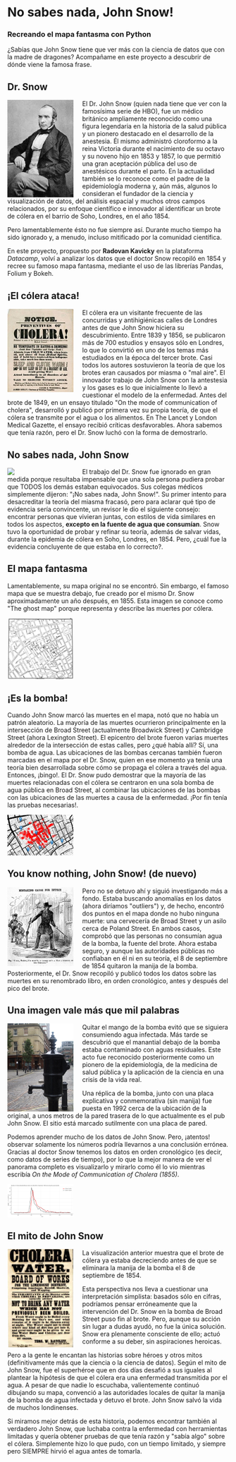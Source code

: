 # No sabes nada, John Snow! 

### Recreando el mapa fantasma con Python
¿Sabías que John Snow tiene que ver más con la ciencia de datos que con la madre de dragones? Acompañame en este proyecto a descubrir de dónde viene la famosa frase.

## Dr. Snow

<img src="/img/john_snow.jpg" align="left" width="150" style="margin-right: 20px;" />

El Dr. John Snow (quien nada tiene que ver con la famosísima serie de HBO), fue un médico británico ampliamente reconocido como una figura legendaria en la historia de la salud pública y un pionero destacado en el desarrollo de la anestesia. Él mismo administró cloroformo a la reina Victoria durante el nacimiento de su octavo y su noveno hijo en 1853 y 1857, lo que permitió una gran aceptación pública del uso de anestésicos durante el parto.
En la actualidad también se lo reconoce como el padre de la epidemiología moderna y, aún más, algunos lo consideran el fundador de la ciencia y visualización de datos, del análisis espacial y muchos otros campos relacionados, por su enfoque científico e innovador al identificar un brote de cólera en el barrio de Soho, Londres, en el año 1854.

Pero lamentablemente ésto no fue siempre así. Durante mucho tiempo ha sido ignorado y, a menudo, incluso mitificado por la comunidad científica.

En este proyecto, propuesto por **Radovan Kavicky** en la plataforma *Datacamp*, volví a analizar los datos que el doctor Snow recopiló en 1854 y recree su famoso mapa fantasma, mediante el uso de las librerías Pandas, Folium y Bokeh.

## ¡El cólera ataca!

<img src="/img/johnsnow_cholera1.jpg" align="left" width="150" style="margin-right: 20px;" />

El cólera era un visitante frecuente de las concurridas y antihigiénicas calles de Londres antes de que John Snow hiciera su descubrimiento. Entre 1839 y 1856, se publicaron más de 700 estudios y ensayos sólo en Londres, lo que lo convirtió en uno de los temas más estudiados en la época del tercer brote. 
Casi todos los autores sostuvieron la teoría de que los brotes eran causados por miasma o "mal aire". El innovador trabajo de John Snow con la antestesia y los gases es lo que inicialmente lo llevó a cuestionar el modelo de la enfermedad. Antes del brote de 1849, en un ensayo titulado "On the mode of communication of cholera", desarrolló y publicó por primera vez su propia teoría, de que el cólera se transmite por el agua o los alimentos. En The Lancet y London Medical Gazette, el ensayo recibió críticas desfavorables. Ahora sabemos que tenía razón, pero el Dr. Snow luchó con la forma de demostrarlo.   

## No sabes nada, John Snow

<img src="/img/johnsnow_cholera_king2" align="left" width="150" style="margin-right: 20px;" />

El trabajo del Dr. Snow fue ignorado en gran medida porque resultaba impensable que una sola persona pudiera probar que TODOS los demás estaban equivocados. Sus colegas médicos simplemente dijeron: "¡No sabes nada, John Snow!". Su primer intento para desacreditar la teoría del miasma fracasó, pero para aclarar qué tipo de evidencia sería convincente, un revisor le dio el siguiente consejo: encontrar personas que vivieran juntas, con estilos de vida similares en todos los aspectos, **excepto en la fuente de agua que consumían**.
Snow tuvo la oportunidad de probar y refinar su teoría, además de salvar vidas, durante la epidemia de cólera en Soho, Londres, en 1854. Pero, ¿cuál fue la evidencia concluyente de que estaba en lo correcto?.

## El mapa fantasma

Lamentablemente, su mapa original no se encontró. Sin embargo, el famoso mapa que se muestra debajo, fue creado por el mismo Dr. Snow aproximadamente un año después, en 1855. Esta imagen se conoce como "The ghost map" porque representa y describe las muertes por cólera.

<img src="/img/mapa_original.jpg" align="center" width="150" style="margin-right: 20px;" />

## ¡Es la bomba!

Cuando John Snow marcó las muertes en el mapa, notó que no había un patrón aleatorio. La mayoría de las muertes ocurrieron principalmente en la intersección de Broad Street (actualmente Broadwick Street) y Cambridge Street (ahora Lexington Street). El epicentro del brote fueron varias muertes alrededor de la intersección de estas calles, pero ¿qué había allí? Sí, una bomba de agua.
Las ubicaciones de las bombas cercanas también fueron marcadas en el mapa por el Dr. Snow, quien en ese momento ya tenía una teoría bien desarrollada sobre cómo se propaga el cólera a través del agua. Entonces, ¡bingo!.
El Dr. Snow pudo demostrar que la mayoría de las muertes relacionadas con el cólera se centraron en una sola bomba de agua pública en Broad Street, al combinar las ubicaciones de las bombas con las ubicaciones de las muertes a causa de la enfermedad. ¡Por fin tenía las pruebas necesarias!.

<img src="/img/mapa_bombas_de_agua.png" align="center" width="150" style="margin-right: 20px;" />

## You know nothing, John Snow! (de nuevo)

<img src="/img/johnsnow_caricature1.jpg" align="left" width="150" style="margin-right: 20px;" />

Pero no se detuvo ahí y siguió investigando más a fondo. Estaba buscando anomalías en los datos (ahora diríamos "outliers") y, de hecho, encontró dos puntos en el mapa donde no hubo ninguna muerte: una cervecería de Broad Street y un asilo cerca de Poland Street. En ambos casos, comprobó que las personas no consumían agua de la bomba, la fuente del brote.
Ahora estaba seguro, y aunque las autoridades públicas no confiaban en él ni en su teoría, el 8 de septiembre de 1854 quitaron la manija de la bomba. Posteriormente, el Dr. Snow recopiló y publicó todos los datos sobre las muertes en su renombrado libro, en orden cronológico, antes y después del pico del brote.

## Una imagen vale más que mil palabras

<img src="/img/johnsnow_pump1.jpg" align="left" width="150" style="margin-right: 20px;" />

Quitar el mango de la bomba evitó que se siguiera consumiendo agua infectada. Más tarde se descubrió que el manantial debajo de la bomba estaba contaminado con aguas residuales. Este acto fue reconocido posteriormente como un pionero de la epidemiología, de la medicina de salud pública y la aplicación de la ciencia en una crisis de la vida real.

Una réplica de la bomba, junto con una placa explicativa y conmemorativa (sin manija) fue puesta en 1992 cerca de la ubicación de la original, a unos metros de la pared trasera de lo que actualmente es el pub John Snow. El sitio está marcado sutilmente con una placa de pared.

Podemos aprender mucho de los datos de John Snow. Pero, ¡atentos! observar solamente los números podría llevarnos a una conclusión errónea. Gracias al doctor Snow tenemos los datos en orden cronológico (es decir, como datos de series de tiempo), por lo que la mejor manera de ver el panorama completo es visualizarlo y mirarlo como él lo vio mientras escribía *On the Mode of Communication of Cholera (1855)*.

<img src="/img/grafico_de_linea.png" align="center" width="150" style="margin-right: 20px;" />


## El mito de John Snow

<img src="/img/johnsnow_water1.jpg" align="left" width="150" style="margin-right: 20px;" />

La visualización anterior muestra que el brote de cólera ya estaba decreciendo antes de que se eliminara la manija de la bomba el 8 de septiembre de 1854.

Esta perspectiva nos lleva a cuestionar una interpretación simplista: basados sólo en cifras, podríamos pensar erróneamente que la intervención del Dr. Snow en la bomba de Broad Street puso fin al brote. Pero, aunque su acción sin lugar a dudas ayudó, no fue la única solución. Snow era plenamente consciente de ello; actuó conforme a su deber, sin aspiraciones heroicas.

Pero a la gente le encantan las historias sobre héroes y otros mitos (definitivamente más que la ciencia o la ciencia de datos). Según el mito de John Snow, fue el superhéroe que en dos días desafió a sus iguales al plantear la hipótesis de que el cólera era una enfermedad transmitida por el agua. A pesar de que nadie lo escuchaba, valientemente continuó dibujando su mapa, convenció a las autoridades locales de quitar la manija de la bomba de agua infectada y detuvo el brote. John Snow salvó la vida de muchos londinenses.

Si miramos mejor detrás de esta historia, podemos encontrar también al verdadero John Snow, que luchaba contra la enfermedad con herramientas limitadas y quería obtener pruebas de que tenía razón y "sabía algo" sobre el cólera. Simplemente hizo lo que pudo, con un tiempo limitado, y siempre pero SIEMPRE hirvió el agua antes de tomarla.